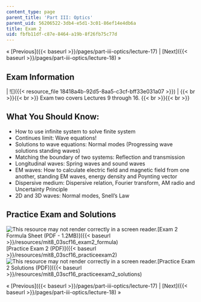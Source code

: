```yaml
---
content_type: page
parent_title: 'Part III: Optics'
parent_uid: 56206522-3db4-e5d1-3c01-86ef14e4db6a
title: Exam 2
uid: fbfb11df-c87e-8464-a19b-8f26fb75c77d
---
```


« [Previous]({{< baseurl >}}/pages/part-iii-optics/lecture-17) | [Next]({{< baseurl >}}/pages/part-iii-optics/lecture-18) »

Exam Information
----------------

| ![]({{< resource_file 18418a4b-92d5-8aa5-c3cf-bff33e031a07 >}}) |  {{< br >}}{{< br >}} Exam two covers Lectures 9 through 16. {{< br >}}{{< br >}}  

What You Should Know:
---------------------

*   How to use infinite system to solve finite system
*   Continues limit: Wave equations!
*   Solutions to wave equations: Normal modes (Progressing wave solutions standing waves)
*   Matching the boundary of two systems: Reflection and transmission
*   Longitudinal waves: Spring waves and sound waves
*   EM waves: How to calculate electric field and magnetic field from one another, standing EM waves, energy density and Poynting vector
*   Dispersive medium: Dispersive relation, Fourier transform, AM radio and Uncertainty Principle
*   2D and 3D waves: Normal modes, Snell’s Law

Practice Exam and Solutions
---------------------------

![This resource may not render correctly in a screen reader.](/images/inacessible.gif)[Exam 2 Formula Sheet (PDF - 1.2MB)]({{< baseurl >}}/resources/mit8_03scf16_exam2_formula)  
[Practice Exam 2 (PDF)]({{< baseurl >}}/resources/mit8_03scf16_practiceexam2)  
![This resource may not render correctly in a screen reader.](/images/inacessible.gif)[Practice Exam 2 Solutions (PDF)]({{< baseurl >}}/resources/mit8_03scf16_practiceexam2_solutions)

« [Previous]({{< baseurl >}}/pages/part-iii-optics/lecture-17) | [Next]({{< baseurl >}}/pages/part-iii-optics/lecture-18) »